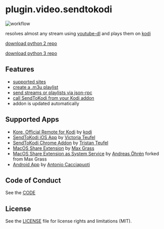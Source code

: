 # plugin.video.sendtokodi

![workflow](https://github.com/firsttris/plugin.video.sendtokodi/actions/workflows/build-addon.yml/badge.svg)

resolves almost any stream using [youtube-dl](https://github.com/rg3/youtube-dl) and plays them on [kodi](https://github.com/xbmc/xbmc)

[download python 2 repo](https://github.com/firsttris/repository.sendtokodi/raw/master/repository.sendtokodi/repository.sendtokodi-0.0.1.zip)

[download python 3 repo](https://github.com/firsttris/repository.sendtokodi.python3/raw/master/repository.sendtokodi.python3/repository.sendtokodi.python3-0.0.1.zip)

## Features

- [supported sites](https://rg3.github.io/youtube-dl/supportedsites.html)
- [create a .m3u playlist](./playlist-example.m3u)
- [send streams or playlists via json-rpc](./docs/DEVELOPMENT.md)
- [call SendToKodi from your Kodi addon](./docs/DEVELOPMENT.md)
- addon is updated automatically


## Supported Apps
- [Kore, Official Remote for Kodi](https://play.google.com/store/apps/details?id=org.xbmc.kore&hl=de&gl=US) by [kodi](https://github.com/xbmc/Kore)
- [SendToKodi iOS App](https://itunes.apple.com/de/app/sendtokodi/id1113517603?mt=8) by [Victoria Teufel](https://github.com/viciteufel)
- [SendToKodi Chrome Addon](https://chrome.google.com/webstore/detail/sendtokodi/gbcpfpcacakaadapjcdchbdmdnfbnbaf) by [Tristan Teufel](https://github.com/firsttris)
- [MacOS Share Extension](https://github.com/maxgrass/SendToKodi/releases) by [Max Grass](https://github.com/maxgrass)
- [MacOS Share Extension as System Service](https://github.com/anohren/SendToKodi) by [Andreas Öhrén](https://github.com/anohren) forked from Max Grass
- [Android App](https://play.google.com/store/apps/details?id=com.yantcaccia.stk) by [Antonio Cacciapuoti](https://yantcaccia.github.io/)

## Code of Conduct
See the [CODE](CODE_OF_CONDUCT.md)

## License
See the [LICENSE](LICENSE.md) file for license rights and limitations (MIT).
